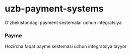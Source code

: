 # uzb-payment-systems
O'zbekistondagi payment sestemalar uchun integratsiya


### Payme
Hozircha faqat payme sestemasi uchun integratsiya tayyor
